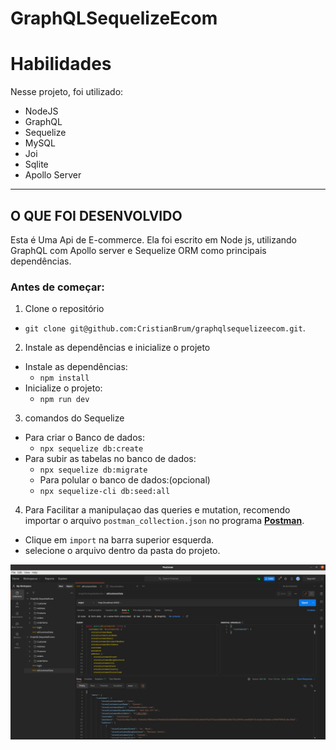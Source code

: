 # GraphQLSequelizeEcom

# Habilidades

Nesse projeto, foi utilizado:

  - NodeJS
  - GraphQL
  - Sequelize
  - MySQL
  - Joi
  - Sqlite
  - Apollo Server
---


## O QUE FOI DESENVOLVIDO

Esta é Uma Api de E-commerce. Ela foi escrito em Node js, utilizando GraphQL com Apollo server e Sequelize ORM como principais dependências.


### Antes de começar:

1. Clone o repositório
  * `git clone git@github.com:CristianBrum/graphqlsequelizeecom.git`.


2. Instale as dependências e inicialize o projeto
  * Instale as dependências:
    * `npm install`
  * Inicialize o projeto:
    * `npm run dev`

3. comandos do Sequelize
  * Para criar o Banco de dados:
    * `npx sequelize db:create`
  * Para subir as tabelas no banco de dados:
    * `npx sequelize db:migrate`
    * Para polular o banco de dados:(opcional)
    * `npx sequelize-cli db:seed:all`

4. Para Facilitar a manipulaçao das queries e mutation, recomendo importar o arquivo `postman_collection.json` no programa [**Postman**](https://www.postman.com/downloads/).

 * Clique em `import` na barra superior esquerda.
 *  selecione o arquivo dentro da pasta do projeto.
 
   <img src="./postmanQueries.png">
